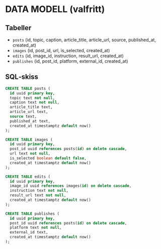 # DATA MODELL (valfritt)

## Tabeller
- `posts` (id, topic, caption, article_title, article_url, source, published_at, created_at)
- `images` (id, post_id, url, is_selected, created_at)
- `edits` (id, image_id, instruction, result_url, created_at)
- `publishes` (id, post_id, platform, external_id, created_at)

## SQL‑skiss
```sql
CREATE TABLE posts (
  id uuid primary key,
  topic text not null,
  caption text not null,
  article_title text,
  article_url text,
  source text,
  published_at text,
  created_at timestamptz default now()
);

CREATE TABLE images (
  id uuid primary key,
  post_id uuid references posts(id) on delete cascade,
  url text not null,
  is_selected boolean default false,
  created_at timestamptz default now()
);

CREATE TABLE edits (
  id uuid primary key,
  image_id uuid references images(id) on delete cascade,
  instruction text not null,
  result_url text not null,
  created_at timestamptz default now()
);

CREATE TABLE publishes (
  id uuid primary key,
  post_id uuid references posts(id) on delete cascade,
  platform text not null,
  external_id text,
  created_at timestamptz default now()
);
```
